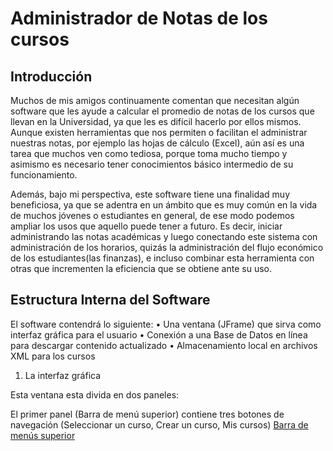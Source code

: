 # Administrador de Notas de los cursos
## Introducción
Muchos de mis amigos continuamente comentan que necesitan algún software que les ayude a calcular el promedio de notas de los cursos que llevan en la Universidad, ya que les es difícil hacerlo por ellos mismos. Aunque existen herramientas que nos permiten o facilitan el administrar nuestras notas, por ejemplo las hojas de cálculo (Excel), aún así es una tarea que muchos ven como tediosa, porque toma mucho tiempo y asimismo es necesario tener conocimientos básico intermedio de su funcionamiento.

Además, bajo mi perspectiva, este software tiene una finalidad muy beneficiosa, ya que se adentra en un ámbito que es muy común en la vida de muchos jóvenes o estudiantes en general, de ese modo podemos ampliar los usos que aquello puede tener a futuro. Es decir, iniciar administrando las notas académicas y luego conectando este sistema con administración de los horarios, quizás la administración del flujo económico de los estudiantes(las finanzas), e incluso combinar esta herramienta con otras que incrementen la eficiencia que se obtiene ante su uso.

## Estructura Interna del Software
El software contendrá lo siguiente:
    • Una ventana (JFrame) que sirva como interfaz gráfica para el usuario
    • Conexión a una Base de Datos en línea para descargar contenido actualizado
    • Almacenamiento local en archivos XML para los cursos

1. La interfaz gráfica

Esta ventana esta divida en dos paneles:

El primer panel (Barra de menú superior) contiene tres botones de navegación (Seleccionar un curso, Crear un curso, Mis cursos)
[Barra de menús superior](docs/images/Topbar.png)